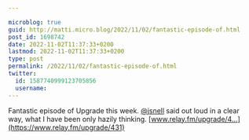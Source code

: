 ```yaml
---

microblog: true
guid: http://matti.micro.blog/2022/11/02/fantastic-episode-of.html
post_id: 1698742
date: 2022-11-02T11:37:33+0200
lastmod: 2022-11-02T11:37:33+0200
type: post
permalink: /2022/11/02/fantastic-episode-of.html
twitter:
  id: 1587740999123705856
  username:
---
```

Fantastic episode of Upgrade this week. [@jsnell](https://micro.blog/jsnell) said out loud in a clear way, what I have been only hazily thinking. [www.relay.fm/upgrade/4...](https://www.relay.fm/upgrade/431)
